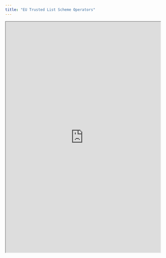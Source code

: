 ```yaml
---
title: "EU Trusted List Scheme Operators"
---
```



<iframe height="750" width="100%" src="https://ewelton.github.io/ktest/wiki.html#EU%20Trusted%20List%20Scheme%20Operators"></iframe>
